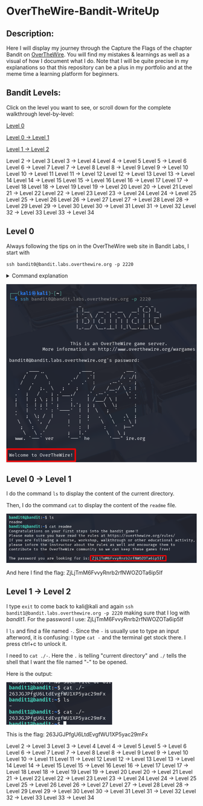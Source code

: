 # OverTheWire-Bandit-WriteUp

## Description:
Here I will display my journey through the Capture the Flags of the chapter Bandit on [OverTheWire](https://overthewire.org/wargames/bandit/). You will find my mistakes & learnings as well as a visual of how I document what I do. Note that I will be quite precise in my explanations so that this repository can be a plus in my portfolio and at the meme time a learning platform for beginners.

## Bandit Levels:

Click on the level you want to see, or scroll down for the complete walkthrough level-by-level:


[Level 0](#level-0) 

[Level 0 → Level 1](#Level-0-→-Level-1)

[Level 1 → Level 2](#Level-1-→-Level-2)


Level 2 → Level 3
Level 3 → Level 4
Level 4 → Level 5
Level 5 → Level 6
Level 6 → Level 7
Level 7 → Level 8
Level 8 → Level 9
Level 9 → Level 10
Level 10 → Level 11
Level 11 → Level 12
Level 12 → Level 13
Level 13 → Level 14
Level 14 → Level 15
Level 15 → Level 16
Level 16 → Level 17
Level 17 → Level 18
Level 18 → Level 19
Level 19 → Level 20
Level 20 → Level 21
Level 21 → Level 22
Level 22 → Level 23
Level 23 → Level 24
Level 24 → Level 25
Level 25 → Level 26
Level 26 → Level 27
Level 27 → Level 28
Level 28 → Level 29
Level 29 → Level 30
Level 30 → Level 31
Level 31 → Level 32
Level 32 → Level 33
Level 33 → Level 34

## Level 0

Always following the tips on in the OverTheWire web site in Bandit Labs, I start with 
```
ssh bandit0@bandit.labs.overthewire.org -p 2220
```
<details><summary>Command explanation</summary>
  
- The `ssh` is used to initiate a secure shell connection to a remote server. 

- `bandit0` is the username and `@bandit.labs.overthewire.org` is the hostname of the remote server I wnat to connect.
  
- `-p 2220` specify the port on which SSH will use to connect.
  
</details>

![Image](https://github.com/RobinBoucherSec/OverTheWire-Bandit-WriteUp/blob/main/images/bandit0.png)

## Level 0 → Level 1

I do the command `ls` to display the content of the current directory.

Then, I do the command `cat` to display the content of the `readme` file.

![image](https://github.com/RobinBoucherSec/OverTheWire-Bandit-WriteUp/blob/main/images/bandit1.png)

And here I find the flag: ZjLjTmM6FvvyRnrb2rfNWOZOTa6ip5If

## Level 1 → Level 2

I type `exit` to come back to kali@kali and again `ssh bandit1@bandit.labs.overthewire.org -p 2220` making sure that I log with *bandit1*. For the password I use: ZjLjTmM6FvvyRnrb2rfNWOZOTa6ip5If

I `ls` and find a file named `-`. Since the `-` is usually use to type an input afterword, it is confusing: I type `cat -` and the terminal get stock there. I press ctrl+c to unlock it.

I need to `cat ./-`. Here the `.` is telling "current directory" and `./` tells the shell that I want the file named "-" to be opened. 

Here is the output:

![image](https://github.com/RobinBoucherSec/OverTheWire-Bandit-WriteUp/blob/main/images/bandit2.png)

This is the flag:
263JGJPfgU6LtdEvgfWU1XP5yac29mFx

Level 2 → Level 3
Level 3 → Level 4
Level 4 → Level 5
Level 5 → Level 6
Level 6 → Level 7
Level 7 → Level 8
Level 8 → Level 9
Level 9 → Level 10
Level 10 → Level 11
Level 11 → Level 12
Level 12 → Level 13
Level 13 → Level 14
Level 14 → Level 15
Level 15 → Level 16
Level 16 → Level 17
Level 17 → Level 18
Level 18 → Level 19
Level 19 → Level 20
Level 20 → Level 21
Level 21 → Level 22
Level 22 → Level 23
Level 23 → Level 24
Level 24 → Level 25
Level 25 → Level 26
Level 26 → Level 27
Level 27 → Level 28
Level 28 → Level 29
Level 29 → Level 30
Level 30 → Level 31
Level 31 → Level 32
Level 32 → Level 33
Level 33 → Level 34
